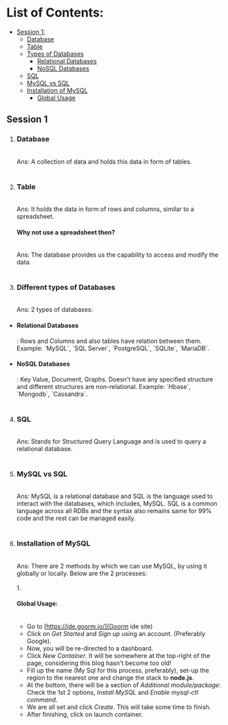 # List of Contents:

- <a href = "#1">Session 1:</a><br>
  - <a href = "#1.1">Database</a>
  - <a href = "#1.2">Table</a>
  - <a href = "#1.3">Types of Databases</a>
    - <a href = "#1.3.1">Relational Databases</a>
    - <a href = "#1.3.2">NoSQL Databases</a>
  - <a href = "#1.4">SQL</a>
  - <a href = "#1.5">MySQL vs SQL</a>
  - <a href = "#1.6">Installation of MySQL</a>
    - <a href = "#1.6.1">Global Usage</a>

<h2 id = "1"> Session 1 </h2>

1. <h3 id = "1.1">Database</h3><br>
   Ans: A collection of data and holds this data in form of tables.<br><br>

2. <h3 id = "1.2">Table</h3><br>
   Ans: It holds the data in form of rows and columns, similar to a spreadsheet.<br>
   <h4>Why not use a spreadsheet then?</h4><br>
   Ans: The database provides us the capability to access and modify the data.<br><br>

3. <h3 id = "1.3">Different types of Databases</h3><br>
   Ans: 2 types of databases:<br>

- <h4 id = "1.3.1"> Relational Databases </h4>: Rows and Columns and also tables have relation between them. Example: `MySQL`, `SQL Server`, `PostgreSQL`, `SQLite`, `MariaDB`.<br>
- <h4 id = "1.3.2"> NoSQL Databases </h4>: Key Value, Document, Graphs. Doesn't have any specified structure and different structures are non-relational. Example: `Hbase`, `Mongodb`, `Cassandra`.<br><br>

4. <h3 id = "1.4">SQL</h3><br>
   Ans: Stands for Structured Query Language and is used to query a relational database.<br><br>

5. <h3 id = "1.5">MySQL vs SQL</h3> <br>
   Ans: MySQL is a relational database and SQL is the language used to interact with the databases, which includes, MySQL. SQL is a common language across all RDBs and the syntax also remains same for 99% code and the rest can be managed easily.<br><br>

6. <h3 id = "1.6"> Installation of MySQL </h3><br>
   Ans: There are 2 methods by which we can use MySQL, by using it globally or locally. Below are the 2 processes:<br><br>
   1. <h4 id = "1.6.1"> Global Usage: </h4><br>

   - Go to [https://ide.goorm.io/](Goorm ide site)
   - Click on _Get Started_ and _Sign up_ using an account. (Preferably Google).
   - Now, you will be re-directed to a dashboard.
   - Click _New Container_. It will be somewhere at the top-right of the page, considering this blog hasn't become too old!
   - Fill up the name (My Sql for this process, preferably), set-up the region to the nearest one and change the stack to **node.js**.
   - At the bottom, there will be a section of _Additional module/package_: Check the 1st 2 options, _Install MySQL_ and _Enable mysql-ctl command_.
   - We are all set and click _Create_. This will take some time to finish.
   - After finishing, click on launch container.

